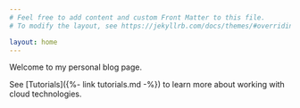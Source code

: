 ```yaml
---
# Feel free to add content and custom Front Matter to this file.
# To modify the layout, see https://jekyllrb.com/docs/themes/#overriding-theme-defaults

layout: home
---
```


Welcome to my personal blog page.

See [Tutorials]({%- link tutorials.md -%}) to learn more about working with cloud technologies.
